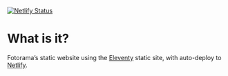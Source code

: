[![Netlify Status](https://api.netlify.com/api/v1/badges/bbf28a84-4bdb-407b-a2fa-32628d27fa3d/deploy-status)](https://app.netlify.com/sites/eleventy-netlify-boilerplate/deploys)

# What is it?

Fotorama’s static website using the [Eleventy](https://www.11ty.io/) static site, with auto-deploy to [Netlify](https://www.netlify.com).